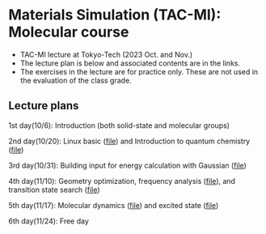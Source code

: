 # Materials Simulation (TAC-MI): Molecular course
* TAC-MI lecture at Tokyo-Tech (2023 Oct. and Nov.)
* The lecture plan is below and associated contents are in the links.
* The exercises in the lecture are for practice only. These are not used in the evaluation of the class grade.

## Lecture plans
1st day(10/6): Introduction (both solid-state and molecular groups)

2nd day(10/20): Linux basic ([file](./linux.md)) and Introduction to quantum chemistry ([file](./theory.md))

3rd day(10/31): Building input for energy calculation with Gaussian ([file](./energy.md))

4th day(11/10): Geometry optimization, frequency analysis ([file](./optimization.md)), and transition state search ([file](./transition_state.md))

5th day(11/17): Molecular dynamics ([file](./molecular_dynamics.md)) and excited state ([file](./excited_state.md))

6th day(11/24): Free day
